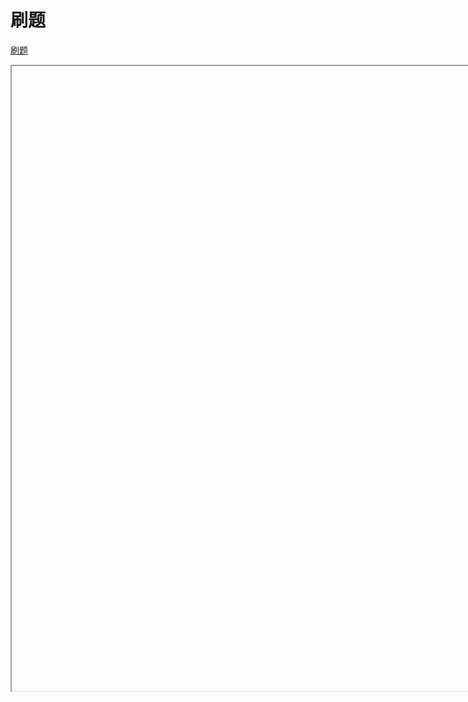 <!--
 * @Author: 孙浩然
 * @Date: 2020-06-30 11:38:54
 * @LastEditors: 孙浩然
 * @LastEditTime: 2020-06-30 16:53:11
 * @FilePath: \Java-Point\docs\0.mindmaster\刷题记录.md
 * @博客地址: 个人博客，如果各位客官觉得不错，请点个赞，谢谢。[地址](https://codefool0307.github.io/JavaScholar/#/)
--> 
# 刷题

<a href="https://kdocs.cn/l/c8CVhOBWP" target="mainFrame1">刷题</a>
<iframe name="mainFrame1" style="width:1000px; height:1000px;">